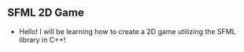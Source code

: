 ## SFML 2D Game

* Hello! I will be learning how to create a 2D game utilizing the SFML library in C++!